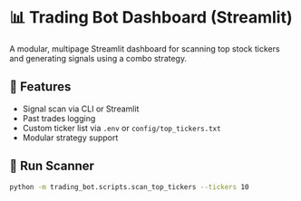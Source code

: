 # 📊 Trading Bot Dashboard (Streamlit)

A modular, multipage Streamlit dashboard for scanning top stock tickers and generating signals using a combo strategy.

## 🚀 Features

- Signal scan via CLI or Streamlit
- Past trades logging
- Custom ticker list via `.env` or `config/top_tickers.txt`
- Modular strategy support

## 🧪 Run Scanner
```bash
python -m trading_bot.scripts.scan_top_tickers --tickers 10
